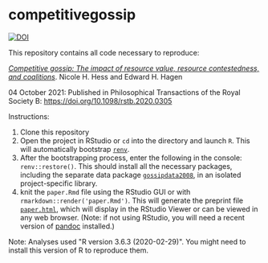 # competitivegossip

[![DOI](https://zenodo.org/badge/334811060.svg)](https://zenodo.org/badge/latestdoi/334811060)

This repository contains all code necessary to reproduce:

[*Competitive gossip: The impact of resource value, resource contestedness, and coalitions*](https://grasshoppermouse.github.io/competitivegossip/). Nicole H. Hess and Edward H. Hagen

04 October 2021: Published in Philosophical Transactions of the Royal Society B: https://doi.org/10.1098/rstb.2020.0305

Instructions:

1. Clone this repository
2. Open the project in RStudio or `cd` into the directory and launch `R`. This will automatically bootstrap [`renv`](https://rstudio.github.io/renv/index.html).
3. After the bootstrapping process, enter the following in the console: `renv::restore()`. This should install all the necessary packages, including the separate data package [`gossipdata2008`](https://github.com/grasshoppermouse/gossipdata2008), in an isolated project-specific library.
4. knit the `paper.Rmd` file using the RStudio GUI or with `rmarkdown::render('paper.Rmd')`. This will generate the preprint file [`paper.html`](https://grasshoppermouse.github.io/competitivegossip/), which will display in the RStudio Viewer or can be viewed in any web browser. (Note: if not using RStudio, you will need a recent version of [pandoc](https://pandoc.org) installed.)

Note: Analyses used "R version 3.6.3 (2020-02-29)". You might need to install this version of R to reproduce them.
